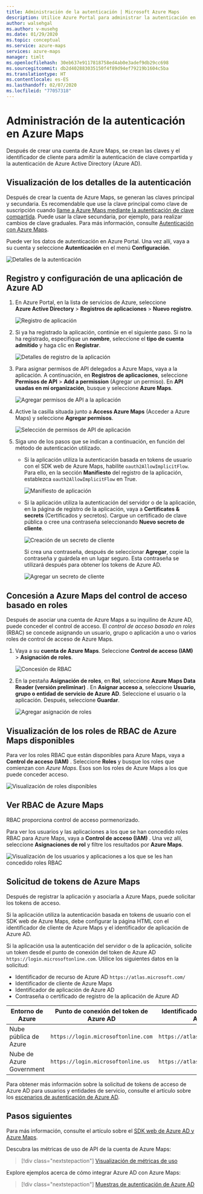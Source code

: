 ```yaml
---
title: Administración de la autenticación | Microsoft Azure Maps
description: Utilice Azure Portal para administrar la autenticación en Microsoft Azure Maps.
author: walsehgal
ms.author: v-musehg
ms.date: 01/29/2020
ms.topic: conceptual
ms.service: azure-maps
services: azure-maps
manager: timlt
ms.openlocfilehash: 30eb637e9117818758ed4ab0e3adef9db29cc698
ms.sourcegitcommit: db2d402883035150f4f89d94ef79219b1604c5ba
ms.translationtype: HT
ms.contentlocale: es-ES
ms.lasthandoff: 02/07/2020
ms.locfileid: "77057318"
---
```

# <a name="manage-authentication-in-azure-maps"></a>Administración de la autenticación en Azure Maps

Después de crear una cuenta de Azure Maps, se crean las claves y el identificador de cliente para admitir la autenticación de clave compartida y la autenticación de Azure Active Directory (Azure AD).

## <a name="view-authentication-details"></a>Visualización de los detalles de la autenticación

Después de crear la cuenta de Azure Maps, se generan las claves principal y secundaria. Es recomendable que use la clave principal como clave de suscripción cuando [llame a Azure Maps mediante la autenticación de clave compartida](https://docs.microsoft.com/azure/azure-maps/azure-maps-authentication#shared-key-authentication). Puede usar la clave secundaria, por ejemplo, para realizar cambios de clave graduales. Para más información, consulte [Autenticación con Azure Maps](https://aka.ms/amauth).

Puede ver los datos de autenticación en Azure Portal. Una vez allí, vaya a su cuenta y seleccione **Autenticación** en el menú **Configuración**.

![Detalles de la autenticación](./media/how-to-manage-authentication/how-to-view-auth.png)


## <a name="register-and-configure-an-azure-ad-app"></a>Registro y configuración de una aplicación de Azure AD

1. En Azure Portal, en la lista de servicios de Azure, seleccione **Azure Active Directory** > **Registros de aplicaciones** > **Nuevo registro**.  

    ![Registro de aplicación](./media/how-to-manage-authentication/app-registration.png)

1. Si ya ha registrado la aplicación, continúe en el siguiente paso. Si no la ha registrado, especifique un **nombre**, seleccione el **tipo de cuenta admitido** y haga clic en **Registrar**.  

    ![Detalles de registro de la aplicación](./media/how-to-manage-authentication/app-create.png)

1. Para asignar permisos de API delegados a Azure Maps, vaya a la aplicación. A continuación, en **Registros de aplicaciones**, seleccione **Permisos de API** > **Add a permission** (Agregar un permiso). En **API usadas en mi organización**, busque y seleccione **Azure Maps**.

    ![Agregar permisos de API a la aplicación](./media/how-to-manage-authentication/app-permissions.png)

1. Active la casilla situada junto a **Access Azure Maps** (Acceder a Azure Maps) y seleccione **Agregar permisos**.

    ![Selección de permisos de API de aplicación](./media/how-to-manage-authentication/select-app-permissions.png)

1. Siga uno de los pasos que se indican a continuación, en función del método de autenticación utilizado. 

    * Si la aplicación utiliza la autenticación basada en tokens de usuario con el SDK web de Azure Maps, habilite `oauth2AllowImplicitFlow`. Para ello, en la sección **Manifiesto** del registro de la aplicación, establezca `oauth2AllowImplicitFlow` en True. 
    
       ![Manifiesto de aplicación](./media/how-to-manage-authentication/app-manifest.png)

    * Si la aplicación utiliza la autenticación del servidor o de la aplicación, en la página de registro de la aplicación, vaya a **Certificates & secrets** (Certificados y secretos). Cargue un certificado de clave pública o cree una contraseña seleccionando **Nuevo secreto de cliente**. 
    
       ![Creación de un secreto de cliente](./media/how-to-manage-authentication/app-keys.png)

        Si crea una contraseña, después de seleccionar **Agregar**, copie la contraseña y guárdela en un lugar seguro. Esta contraseña se utilizará después para obtener los tokens de Azure AD.

       ![Agregar un secreto de cliente](./media/how-to-manage-authentication/add-key.png)


## <a name="grant-role-based-access-control-to-azure-maps"></a>Concesión a Azure Maps del control de acceso basado en roles

Después de asociar una cuenta de Azure Maps a su inquilino de Azure AD, puede conceder el control de acceso. El *control de acceso basado en roles* (RBAC) se concede asignando un usuario, grupo o aplicación a uno o varios roles de control de acceso de Azure Maps. 

1. Vaya a su **cuenta de Azure Maps**. Seleccione **Control de acceso (IAM)**  > **Asignación de roles**.

    ![Concesión de RBAC](./media/how-to-manage-authentication/how-to-grant-rbac.png)

1. En la pestaña **Asignación de roles**, en **Rol**, seleccione **Azure Maps Data Reader (versión preliminar)** . En **Asignar acceso a**, seleccione **Usuario, grupo o entidad de servicio de Azure AD**. Seleccione el usuario o la aplicación. Después, seleccione **Guardar**.

    ![Agregar asignación de roles](./media/how-to-manage-authentication/add-role-assignment.png)

## <a name="view-available-azure-maps-rbac-roles"></a>Visualización de los roles de RBAC de Azure Maps disponibles

Para ver los roles RBAC que están disponibles para Azure Maps, vaya a **Control de acceso (IAM)** . Seleccione **Roles** y busque los roles que comienzan con *Azure Maps*. Esos son los roles de Azure Maps a los que puede conceder acceso.

![Visualización de roles disponibles](./media/how-to-manage-authentication/how-to-view-avail-roles.png)


## <a name="view-azure-maps-rbac"></a>Ver RBAC de Azure Maps

RBAC proporciona control de acceso pormenorizado.

Para ver los usuarios y las aplicaciones a los que se han concedido roles RBAC para Azure Maps, vaya a **Control de acceso (IAM)** . Una vez allí, seleccione **Asignaciones de rol** y filtre los resultados por **Azure Maps**.

![Visualización de los usuarios y aplicaciones a los que se les han concedido roles RBAC](./media/how-to-manage-authentication/how-to-view-amrbac.png)


## <a name="request-tokens-for-azure-maps"></a>Solicitud de tokens de Azure Maps

Después de registrar la aplicación y asociarla a Azure Maps, puede solicitar los tokens de acceso.

Si la aplicación utiliza la autenticación basada en tokens de usuario con el SDK web de Azure Maps, debe configurar la página HTML con el identificador de cliente de Azure Maps y el identificador de aplicación de Azure AD.

Si la aplicación usa la autenticación del servidor o de la aplicación, solicite un token desde el punto de conexión del token de Azure AD `https://login.microsoftonline.com`. Utilice los siguientes datos en la solicitud: 

* Identificador de recurso de Azure AD `https://atlas.microsoft.com/`
* Identificador de cliente de Azure Maps
* Identificador de aplicación de Azure AD
* Contraseña o certificado de registro de la aplicación de Azure AD

| Entorno de Azure   | Punto de conexión del token de Azure AD | Identificador de recurso de Azure |
| --------------------|-------------------------|-------------------|
| Nube pública de Azure        | `https://login.microsoftonline.com` | `https://atlas.microsoft.com/` |
| Nube de Azure Government   | `https://login.microsoftonline.us`  | `https://atlas.microsoft.com/` | 

Para obtener más información sobre la solicitud de tokens de acceso de Azure AD para usuarios y entidades de servicio, consulte el artículo sobre los [escenarios de autenticación de Azure AD](https://docs.microsoft.com/azure/active-directory/develop/authentication-scenarios).


## <a name="next-steps"></a>Pasos siguientes

Para más información, consulte el artículo sobre el [SDK web de Azure AD y Azure Maps](https://docs.microsoft.com/azure/azure-maps/how-to-use-map-control).

Descubra las métricas de uso de API de la cuenta de Azure Maps:
> [!div class="nextstepaction"] 
> [Visualización de métricas de uso](how-to-view-api-usage.md)

Explore ejemplos acerca de cómo integrar Azure AD con Azure Maps:

> [!div class="nextstepaction"]
> [Muestras de autenticación de Azure AD](https://github.com/Azure-Samples/Azure-Maps-AzureAD-Samples)
